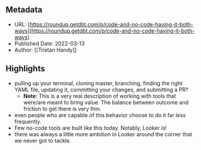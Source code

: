 ## Metadata
* URL: [https://roundup.getdbt.com/p/code-and-no-code-having-it-both-ways](https://roundup.getdbt.com/p/code-and-no-code-having-it-both-ways)
* Published Date: 2022-03-13
* Author: [[Tristan Handy]]

## Highlights
* pulling up your terminal, cloning master, branching, finding the right YAML file, updating it, committing your changes, and submitting a PR?
  * **Note**: This is a very real description of working with tools that were/are meant to bring value. The balance between outcome and friction to get there is very thin.
* even people who are capable of this behavior choose to do it far less frequently.
* Few no-code tools are built like this today. Notably, Looker is!
* there was always a little more ambition in Looker around the corner that we never got to tackle.